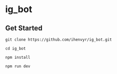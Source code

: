 # ig_bot

## Get Started
`git clone https://github.com/ihenvyr/ig_bot.git`

`cd ig_bot`

`npm install`

`npm run dev`